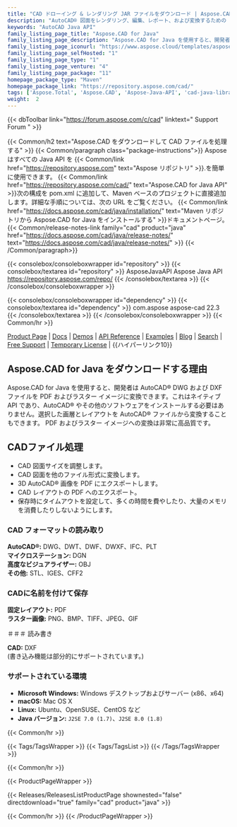 ```yaml
---
title: "CAD ドローイング & レンダリング JAR ファイルをダウンロード | Aspose.CAD API"
description: "AutoCAD® 図面をレンダリング、編集、レポート、および変換するための Java クラスを含む JAR をダウンロードします。 3D ソリッド、円錐、球、トーラス、円柱、直方体、くさびなどをサポート"
keywords: "AutoCAD Java API"
family_listing_page_title: "Aspose.CAD for Java"
family_listing_page_description: "Aspose.CAD for Java を使用すると、開発者は AutoCAD DWG および DXF、DGN、DWF、DWFX、IFC、IGS、IGES、STL、DWT、CF2、CFF2、OBJ ファイルを PDF、SVG、WMF、およびラスター イメージに変換できます。これはネイティブ API であり、AutoCAD やその他のソフトウェアをインストールする必要はありません。"
family_listing_page_iconurl: "https://www.aspose.cloud/templates/aspose/App_Themes/V3/images/cad/272x272/aspose_cad-for-java-min.png"
family_listing_page_selfHosted: "1"
family_listing_page_type: "1"
family_listing_page_venture: "4"
family_listing_page_package: "11"
homepage_package_type: "Maven"
homepage_package_link: "https://repository.aspose.com/cad/"
tags: ['Aspose.Total', 'Aspose.CAD', 'Aspose-Java-API', 'cad-java-library', 'cad-java-class', 'DWG', 'DXF', 'DGN', 'IFC', 'IGES', 'STL', 'DWT', 'PLT', 'DWF', 'DWFx', 'CFF2', 'OBJ', 'PDF', 'TIFF', 'JPEG', 'PNG', 'GIF', 'BMP', 'Maven', 'Windows', 'Linux', 'Mac', 'J2SE', 'drawing', 'cad-drawing', 'raster-image', 'export-3D', 'autocad', 'cad-layout', 'mesh-model', 'ATTRIB', 'MTEXT', '3D-solids', 'conic', 'sphere', 'torus', 'cylinder', 'box', 'wedge', 'wired-models', '3D-faces', 'Unix']
weight:  2
---
```


{{< dbToolbar link="https://forum.aspose.com/c/cad" linktext=" Support Forum " >}}

{{< Common/h2 text="Aspose.CAD をダウンロードして CAD ファイルを処理する"  >}}
{{< Common/paragraph class="package-instructions">}}
Aspose はすべての Java API を
{{< Common/link href="https://repository.aspose.com" text="Aspose リポジトリ"  >}}.を簡単に使用できます。
{{< Common/link href="https://repository.aspose.com/cad/" text="Aspose.CAD for Java API"  >}}次の構成を pom.xml に追加して、Maven ベースのプロジェクトに直接追加します。詳細な手順については、次の URL をご覧ください。
{{< Common/link href="https://docs.aspose.com/cad/java/installation/" text="Maven リポジトリから Aspose.CAD for Java をインストールする"  >}}ドキュメントページ。
{{< Common/release-notes-link family="cad" product="java" href="https://docs.aspose.com/cad/java/release-notes/" text="https://docs.aspose.com/cad/java/release-notes/"  >}}
{{< /Common/paragraph>}}

{{< consolebox/consoleboxwrapper id="repository" >}}
   {{< consolebox/textarea id="repository" >}}
      <repository>
      <id>AsposeJavaAPI</id>
      <name>Aspose Java API</name>
      <url>https://repository.aspose.com/repo/</url>
      </repository>
   {{< /consolebox/textarea >}}
{{< /consolebox/consoleboxwrapper >}}

{{< consolebox/consoleboxwrapper id="dependency" >}}
   {{< consolebox/textarea id="dependency" >}}
      <dependency>
      <groupId>com.aspose</groupId>
      <artifactId>aspose-cad</artifactId>
      <version>22.3</version>
      </dependency>
   {{< /consolebox/textarea >}}
{{< /consolebox/consoleboxwrapper >}}
{{< Common/hr >}}

[Product Page](https://products.aspose.com/cad/java) | [Docs](https://docs.aspose.com/cad/java/) | [Demos](https://products.aspose.app/cad/family) | [API Reference](https://apireference.aspose.com/cad/java) | [Examples](https://github.com/aspose-cad/Aspose.CAD-for-Java) | [Blog](https://blog.aspose.com/category/cad/) | [Search](https://search.aspose.com/) | [Free Support](https://forum.aspose.com/c/cad) | [Temporary License](https://purchase.aspose.com/temporary-license) | {{ハイパーリンク10}}

## Aspose.CAD for Java をダウンロードする理由

Aspose.CAD for Java を使用すると、開発者は AutoCAD® DWG および DXF ファイルを PDF およびラスター イメージに変換できます。これはネイティブ API であり、AutoCAD® やその他のソフトウェアをインストールする必要はありません。選択した画層とレイアウトを AutoCAD® ファイルから変換することもできます。 PDF およびラスター イメージへの変換は非常に高品質です。

## CADファイル処理

- CAD 図面サイズを調整します。
- CAD 図面を他のファイル形式に変換します。
- 3D AutoCAD® 画像を PDF にエクスポートします。
- CAD レイアウトの PDF へのエクスポート。
- 保存時にタイムアウトを設定して、多くの時間を費やしたり、大量のメモリを消費したりしないようにします。

### CAD フォーマットの読み取り

**AutoCAD®:** DWG、DWT、DWF、DWXF、IFC、PLT\
**マイクロステーション:** DGN\
**高度なビジュアライザー:** OBJ\
**その他:** STL、IGES、CFF2

### CADに名前を付けて保存

**固定レイアウト:** PDF\
**ラスター画像:** PNG、BMP、TIFF、JPEG、GIF

＃＃＃ 読み書き

**CAD:** DXF\
(書き込み機能は部分的にサポートされています。)

### サポートされている環境

- **Microsoft Windows:** Windows デスクトップおよびサーバー (x86、x64)
- **macOS:** Mac OS X
- **Linux:** Ubuntu、OpenSUSE、CentOS など
- **Java バージョン:** `J2SE 7.0 (1.7)`、`J2SE 8.0 (1.8)`

{{< Common/hr >}}

{{< Tags/TagsWrapper >}}
{{< Tags/TagsList >}}
{{< /Tags/TagsWrapper >}}

{{< Common/hr >}}

{{< ProductPageWrapper >}}
<!-- ReleasesListProductPage-->
{{< Releases/ReleasesListProductPage shownested="false"  directdownload="true" family="cad" product="java" >}}
<!-- /ReleasesListProductPage-->
{{< Common/hr >}}
{{< /ProductPageWrapper >}}

